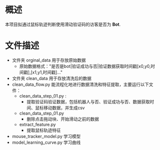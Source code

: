 # 概述
本项目拟通过鼠标轨迹判断使用滑动验证码的访客是否为 **Bot**.

# 文件描述

* 文件夹 orginal_data 用于存放原始数据
  * 原始数据格式："是否是bot|验证成功与否|验证数据获取时间戳[x0,y0,时间戳],[x1,y1,时间戳]..."
* 文件夹 clean_data 用于存放清洗后的数据
* clean_data_flow.py 能流程化地进行数据清洗和特征提取，主要运行以下文件：
  * clean_data_step_01.py :
    * 提取验证码验证数据，包括机器人与否、验证成功与否、数据获取时间、鼠标移动数据，并生成csv
  * clean_data_step_01.py
    * 删除点击拖动块、开始滑动之前的数据
  * extract_feature.py
    * 提取鼠标轨迹特征
* mouse_tracker_model.py 学习模型
* model_learning_curve.py 学习曲线